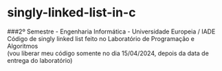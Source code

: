 # singly-linked-list-in-c
###2º Semestre - Engenharia Informática - Universidade Europeia / IADE  
Código de singly linked list feito no Laboratório de Programação e Algoritmos   
(vou liberar meu código somente no dia 15/04/2024, depois da data de entrega do laboratório)
